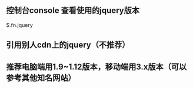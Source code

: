 ## 控制台console 查看使用的jquery版本
$.fn.jquery

## 引用别人cdn上的jquery（不推荐）
 <script src="https://cdn.staticfile.org/jquery/1.10.2/jquery.min.js"></script>

## 推荐电脑端用1.9~1.12版本，移动端用3.x版本（可以参考其他知名网站）